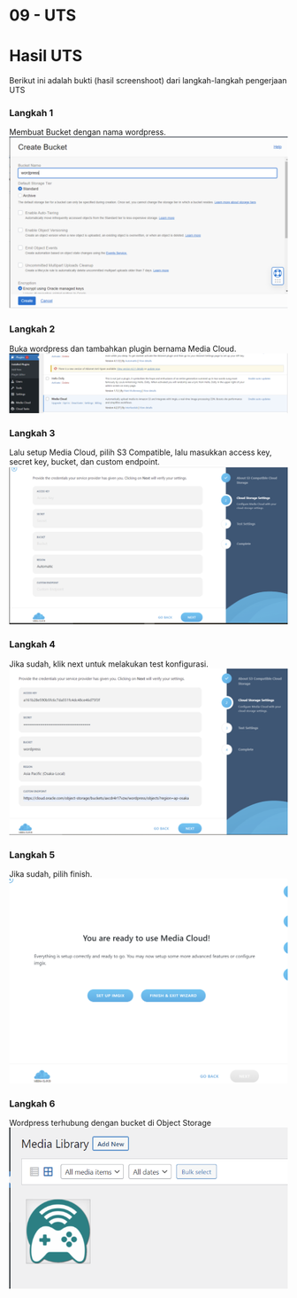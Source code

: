 # 09 - UTS 

# Hasil UTS
Berikut ini adalah bukti (hasil screenshoot) dari langkah-langkah pengerjaan UTS

### Langkah 1
Membuat Bucket dengan nama wordpress.
![Screenshot langkah 1](img/1.PNG)
### Langkah 2
Buka wordpress dan tambahkan plugin bernama Media Cloud.
![Screenshot langkah 2](img/2.PNG)
### Langkah 3
Lalu setup Media Cloud, pilih S3 Compatible, lalu masukkan access key, secret key, bucket, dan custom endpoint.
![Screenshot langkah 1](img/3.PNG)
### Langkah 4
Jika sudah, klik next untuk melakukan test konfigurasi.
![Screenshot langkah 4](img/4.1.PNG)
### Langkah 5
Jika sudah, pilih finish.
![Screenshot langkah 5](img/5.PNG)
### Langkah 6
Wordpress terhubung dengan bucket di Object Storage
![Screenshot langkah 6](img/6.PNG)